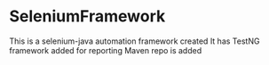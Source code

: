 # SeleniumFramework
This is a selenium-java automation framework created
It has TestNG framework added for reporting
Maven repo is added
